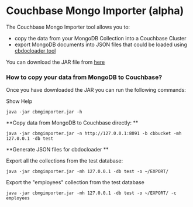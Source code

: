 Couchbase Mongo Importer (alpha)
================================

The Couchbase Mongo Importer tool allows you to:

* copy the data from your MongoDB Collection into a Couchbase Cluster
* export MongoDB documents into JSON files that could be loaded using [cbdocloader tool](http://www.couchbase.com/docs/couchbase-manual-2.0/couchbase-admin-cmdline-cbdocloader.html)

You can download the JAR file from [here](http://goo.gl/dfXSb)

### How to copy your data from MongoDB to Couchbase?

Once you have downloaded the JAR you can run the following commands:

Show Help
	
	java -jar cbmgimporter.jar -h
	

**Copy data from MongoDB to Couchbase directly:
**

	java -jar cbmgimporter.jar -n http://127.0.0.1:8091 -b cbbucket -mh 127.0.0.1 -db test 
	
	

**Generate JSON files for cbdocloader
**

Export all the collections from the test database:

	java -jar cbmgimporter.jar -mh 127.0.0.1 -db test -o ~/EXPORT/
	


Export the "employees" collection from the test database

	java -jar cbmgimporter.jar -mh 127.0.0.1 -db test -o ~/EXPORT/ -c employees
	

